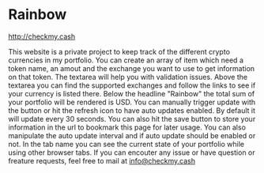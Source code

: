 # Rainbow

http://checkmy.cash

This website is a private project to keep track of the different crypto currencies in my portfolio. You can create an array of item which need a token name, an amout and the exchange you want to use to get information on that token. The textarea will help you with validation issues.
Above the textarea you can find the supported exchanges and follow the links to see if your currency is listed there. Below the headline "Rainbow" the total sum of your portfolio will be rendered is USD. You can manually trigger update with the button or hit the refresh icon to have auto updates enabled. By default it will update every 30 seconds. You can also hit the save button to store your information in the url to bookmark this page for later usage. You can also manipulate the auto update interval and if auto update should be enabled or not. In the tab name you can see the current state of your portfolio while using other browser tabs.
If you can encouter any issue or have question or freature requests, feel free to mail at info@checkmy.cash